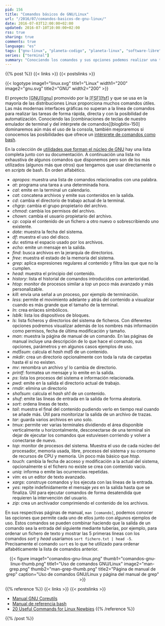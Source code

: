 ```yaml
---
pid: 156
title: "Comandos básicos de GNU/Linux"
url: "/2016/07/comandos-basicos-de-gnu-linux/"
date: 2016-07-03T12:00:00+02:00
updated: 2016-07-10T10:00:00+02:00
rss: true
sharing: true
comments: true
language: "es"
tags: ["gnu-linux", "planeta-codigo", "planeta-linux", "software-libre"]
series: ["terminal"]
summary: "Conociendo los comandos y sus opciones podemos realizar una tarea que nos ahorre una gran cantidad de tiempo si lo hubiésemos hecho manualmente o con una interfaz gráfica. La parte GNU de las mayoría distribuciones Linux proporcionan una buena cantidad de comandos útiles interesantes de conocer que están a nuestra disposición para cuando los necesitemos."
---
```


{{% post %}}
{{< links >}}
{{< postslinks >}}

{{< logotype image1="linux.svg" title1="Linux" width1="200" image2="gnu.svg" title2="GNU" width2="200" >}}

El proyecto <abbr title="GNU Is Not Unix">[GNU][gnu]</abbr> promovido por la <abbr title="Free Software Foundation">[FSF][fsf]</abbr> y que se usa en la mayoría de las distribuciones Linux proporciona muchos comandos útiles. Las más modernas interfaces gráficas no superan a la línea de comandos para realizar las tareas de forma rápida, directa y con la posibilidad de automatización. Conociendo las [combinaciones de teclas de nuestro emulador de terminal y del intérprete de comandos][blogbitix-150] dominaremos aún más el uso de la consola, también mejoraremos si conocemos las posibilidades que ofrece un [intérprete de comandos como bash](https://www.gnu.org/software/bash/manual/bashref.html).

En la colección de [utilidades que forman el núcleo de GNU](https://www.gnu.org/software/coreutils/manual/coreutils.html) hay una lista completa junto con su documentación. A continuación una lista no exhaustiva de algunos comandos que disponemos pero son de los más utilizados (algunos más que otros) que tengamos que usar directamente o en _scripts_ de bash. En orden alfabético.

* _apropos_: muestra una lista de comandos relacionados con una palabra.
* _at_: programa una tarea a una determinada hora.
* _cal_: emite en la terminal un calendario.
* _cat_: concatena archivos y emite sus contenidos en la salida.
* _cd_: cambia el directorio de trabajo actual de la terminal.
* _chgrp_: cambia el grupo propietario del archivo.
* _chmod_: cambia los permisos del archivo.
* _chown_: cambia el usuario propietario del archivo.
* _cp_: copia el contenido de un fichero a otro nuevo o sobrescribiendo uno existente.
* _date_: muestra la fecha del sistema.
* _df_: muestra el uso del disco.
* _du_: estima el espacio usado por los archivos.
* _echo_: emite un mensaje en la salida.
* _find_: busca archivos en la jerarquía de directorios.
* _free_: muestra el estado de la memoria del sistema.
* _grep_: aplica expresiones regulares al contenido y filtra las que que no la cumplen.
* _head_: muestra el principio del contenido.
* _history_: lista el historial de comandos introducidos con anterioridad.
* _htop_: monitor de procesos similar a _top_ un poco más avanzado y más personalizable.
* _kill_: envía una señal a un proceso, por ejemplo de terminación.
* _less_: permite el movimiento adelante y atrás del contenido a visualizar cuando es más grande que el tamaño de la terminal.
* _ln_: crea enlaces simbólicos.
* _lsblk_: lista los dispositivos de bloques.
* _ls_: lista ficheros y directorios del sistema de ficheros. Con diferentes opciones podremos visualizar además de los nombres más información como permisos, fecha de última modificación y tamaño.
* _man_: muestra la página de manual de un comando. En las páginas de manual incluye una descripción de lo que hace el comando, sus opciones, parámetros y en algunos casos ejemplos de uso.
* _md5sum_: calcula el _hash_ _md5_ de un contenido.
* _mkdir_: crea un directorio opcionalmente con toda la ruta de carpetas hasta él si no existen.
* _mv_: renombra un archivo y/ lo cambia de directorio.
* _printf_: formatea un mensaje y lo emite en la salida.
* _ps_: lista los procesos del sistema e información relacionada.
* _pwd_: emite en la salida el directorio actual de trabajo.
* _rmdir_: elimina un directorio
* _sha1sum_: calcula el _hash_ _sh1_ de un contenido.
* _shuf_: emite las líneas de entrada en la salida de forma aleatoria.
* _sort_: ordena líneas de texto.
* _tail_: muestra el final del contenido pudiendo verlo en tiempo real cuando se añade más. Útil para monitorizar la salida de un archivo de trazas.
* _tar_: guarda varios archivos en uno solo.
* _tmux_: permite ver varias terminales dividiendo el área disponible verticalmente u horizontalmente, desconectarse de una terminal sin dejar de ejecutar los comandos que estuviesen corriendo y volver a conectarse de nuevo.
* _top_: monitor de procesos del sistema. Muestra el uso de cada núcleo del procesador, memoria usada, libre, procesos del sistema y su consumo de recursos de CPU y memoria. Un poco más básico que _htop_.
* _touch_: cambia la fecha de acceso y modificación a la actual del sistema, opcionalmente si el fichero no existe se crea con contenido vacío.
* _uniq_: informa o emite las ocurrencias repetidas.
* _vim_: es un editor de texto avanzado.
* _xargs_: construye comandos y los ejecuta con las líneas de la entrada.
* _yes_: repite indefinidamente el mensaje _yes_ en la salida hasta que se finaliza. Útil para ejecutar comandos de forma desatendida que requieren la intervención del usuario.
* _zip_: crea un archivador comprimiendo el contenido de los archivos.

En sus respectivas páginas de manual, <code>man [comando]</code>, podemos conocer las opciones que permite cada uno de ellos junto con algunos ejemplos de uso. Estos comandos se pueden combinar haciendo que la salida de un comando sea la entrada del siguiente mediante tuberías, por ejemplo, para ordenar un fichero de texto y mostrar las 5 primeras líneas con los comandos _sort_ y _head_ usaríamos <code>sort fichero.txt | head -5</code>. Precisamente el comando <code>sort</code> es lo que he utilizado para ordenar alfabéticamente la lista de comandos anterior.

<div class="media" style="text-align: center;">
    {{< figure
        image1="comandos-gnu-linux.png" thumb1="comandos-gnu-linux-thumb.png" title1="Uso de comandos GNU/Linux"
        image2="man-grep.png" thumb2="man-grep-thumb.png" title2="Página de manual de grep"
        caption="Uso de comandos GNU/Linux y página del manual de grep" >}}
</div>

{{% reference %}}
{{< links >}}
{{< postslinks >}}
* [Manual GNU Coreutils](https://www.gnu.org/software/coreutils/manual/coreutils.html)
* [Manual de referencia bash](https://www.gnu.org/software/bash/manual/bashref.html)
* [20 Useful Commands for Linux Newbies](http://www.tecmint.com/useful-linux-commands-for-newbies/)
{{% /reference %}}

{{% /post %}}

